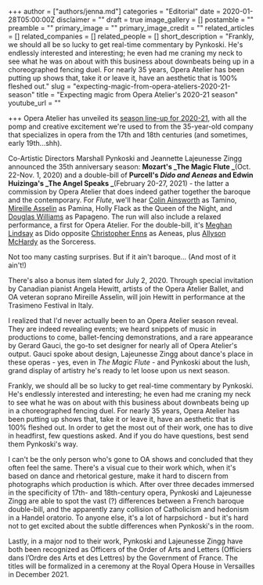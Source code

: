 +++
author = ["authors/jenna.md"]
categories = "Editorial"
date = 2020-01-28T05:00:00Z
disclaimer = ""
draft = true
image_gallery = []
postamble = ""
preamble = ""
primary_image = ""
primary_image_credit = ""
related_articles = []
related_companies = []
related_people = []
short_description = "Frankly, we should all be so lucky to get real-time commentary by Pynkoski. He's endlessly interested and interesting; he even had me craning my neck to see what he was on about with this business about downbeats being up in a choreographed fencing duel. For nearly 35 years, Opera Atelier has been putting up shows that, take it or leave it, have an aesthetic that is 100% fleshed out."
slug = "expecting-magic-from-opera-ateliers-2020-21-season"
title = "Expecting magic from Opera Atelier's 2020-21 season"
youtube_url = ""

+++
Opera Atelier has unveiled its [season line-up for 2020-21](https://www.operaatelier.com/season-and-tickets/2020-2021), with all the pomp and creative excitement we're used to from the 35-year-old company that specializes in opera from the 17th and 18th centuries (and sometimes, early 19th...shh).

Co-Artistic Directors Marshall Pynkoski and Jeannette Lajeunesse Zingg announced the 35th anniversary season: **Mozart's _The Magic Flute _**(Oct. 22-Nov. 1, 2020) and a double-bill of **Purcell's _Dido and Aeneas_ and Edwin Huizinga's _The Angel Speaks _**(February 20-27, 2021) - the latter a commission by Opera Atelier that does indeed gather together the baroque and the contemporary. For _Flute_, we'll hear [Colin Ainsworth](/scene/people/colin-ainsworth/) as Tamino, [Mireille Asselin](/scene/people/mireille-asselin/) as Pamina, Holly Flack as the Queen of the Night, and [Douglas Williams](/talking-with-singers-douglas-williams/) as Papageno. The run will also include a relaxed performance, a first for Opera Atelier. For the double-bill, it's [Meghan Lindsay](/scene/people/meghan-lindsay/) as Dido opposite [Christopher Enns](https://www.ragstoreasonable.com/) as Aeneas, plus [Allyson McHardy](/scene/people/allyson-mchardy/) as the Sorceress.

Not too many casting surprises. But if it ain't baroque... (And most of it ain't!)

There's also a bonus item slated for July 2, 2020. Through special invitation by Canadian pianist Angela Hewitt, artists of the Opera Atelier Ballet, and OA veteran soprano Mireille Asselin, will join Hewitt in performance at the Trasimeno Festival in Italy.

I realized that I'd never actually been to an Opera Atelier season reveal. They are indeed revealing events; we heard snippets of music in productions to come, ballet-fencing demonstrations, and a rare appearance by Gerard Gauci, the go-to set designer for nearly all of Opera Atelier's output. Gauci spoke about design, Lajeunesse Zingg about dance's place in these operas - yes, even in _The Magic Flute_ - and Pynkoski about the lush, grand display of artistry he's ready to let loose upon us next season.

Frankly, we should all be so lucky to get real-time commentary by Pynkoski. He's endlessly interested and interesting; he even had me craning my neck to see what he was on about with this business about downbeats being up in a choreographed fencing duel. For nearly 35 years, Opera Atelier has been putting up shows that, take it or leave it, have an aesthetic that is 100% fleshed out. In order to get the most out of their work, one has to dive in headfirst, few questions asked. And if you do have questions, best send them Pynkoski's way.

I can't be the only person who's gone to OA shows and concluded that they often feel the same. There's a visual cue to their work which, when it's based on dance and rhetorical gesture, make it hard to discern from photographs which production is which. After over three decades immersed in the specificity of 17th- and 18th-century opera, Pynkoski and Lajeunesse Zingg are able to spot the vast (?) differences between a French baroque double-bill, and the apparently zany collision of Catholicism and hedonism in a Handel oratorio. To anyone else, it's a lot of harpsichord - but it's hard not to get excited about the subtle differences when Pynkoski's in the room.

Lastly, in a major nod to their work, Pynkoski and Lajeunesse Zingg have both been recognized as Officers of the Order of Arts and Letters (Officiers dans l’Ordre des Arts et des Lettres) by the Government of France. The titles will be formalized in a ceremony at the Royal Opera House in Versailles in December 2021. 